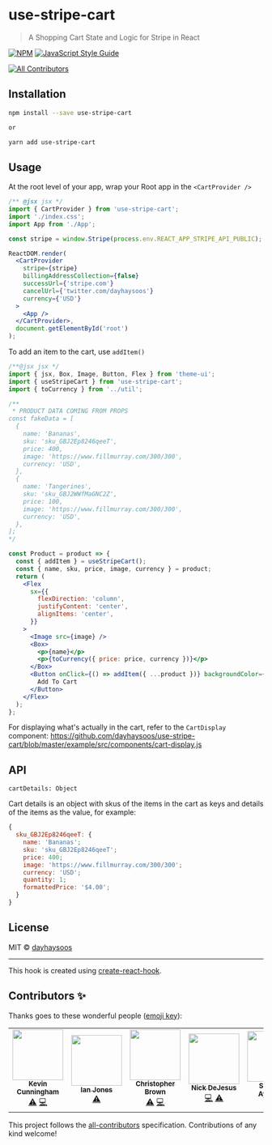# use-stripe-cart

> A Shopping Cart State and Logic for Stripe in React

[![NPM](https://img.shields.io/npm/v/use-stripe-cart.svg)](https://www.npmjs.com/package/use-stripe-cart) [![JavaScript Style Guide](https://img.shields.io/badge/code_style-standard-brightgreen.svg)](https://standardjs.com)
<!-- ALL-CONTRIBUTORS-BADGE:START - Do not remove or modify this section -->
[![All Contributors](https://img.shields.io/badge/all_contributors-5-orange.svg?style=flat-square)](#contributors-)
<!-- ALL-CONTRIBUTORS-BADGE:END -->

## Installation

```bash
npm install --save use-stripe-cart

or

yarn add use-stripe-cart
```

## Usage

At the root level of your app, wrap your Root app in the `<CartProvider />`

```jsx
/** @jsx jsx */
import { CartProvider } from 'use-stripe-cart';
import './index.css';
import App from './App';

const stripe = window.Stripe(process.env.REACT_APP_STRIPE_API_PUBLIC);

ReactDOM.render(
  <CartProvider
    stripe={stripe}
    billingAddressCollection={false}
    successUrl={'stripe.com'}
    cancelUrl={'twitter.com/dayhaysoos'}
    currency={'USD'}
  >
    <App />
  </CartProvider>,
  document.getElementById('root')
);
```

To add an item to the cart, use `addItem()`

```jsx
/**@jsx jsx */
import { jsx, Box, Image, Button, Flex } from 'theme-ui';
import { useStripeCart } from 'use-stripe-cart';
import { toCurrency } from '../util';

/**
 * PRODUCT DATA COMING FROM PROPS
const fakeData = [
  {
    name: 'Bananas',
    sku: 'sku_GBJ2Ep8246qeeT',
    price: 400,
    image: 'https://www.fillmurray.com/300/300',
    currency: 'USD',
  },
  {
    name: 'Tangerines',
    sku: 'sku_GBJ2WWfMaGNC2Z',
    price: 100,
    image: 'https://www.fillmurray.com/300/300',
    currency: 'USD',
  },
];
*/

const Product = product => {
  const { addItem } = useStripeCart();
  const { name, sku, price, image, currency } = product;
  return (
    <Flex
      sx={{
        flexDirection: 'column',
        justifyContent: 'center',
        alignItems: 'center',
      }}
    >
      <Image src={image} />
      <Box>
        <p>{name}</p>
        <p>{toCurrency({ price: price, currency })}</p>
      </Box>
      <Button onClick={() => addItem({ ...product })} backgroundColor={'black'}>
        Add To Cart
      </Button>
    </Flex>
  );
};
```

For displaying what's actually in the cart, refer to the `CartDisplay` component:
https://github.com/dayhaysoos/use-stripe-cart/blob/master/example/src/components/cart-display.js

## API

`cartDetails: Object`

Cart details is an object with skus of the items in the cart as keys and details of the items as the value, for example:

```jsx
{
  sku_GBJ2Ep8246qeeT: {
    name: 'Bananas';
    sku: 'sku_GBJ2Ep8246qeeT';
    price: 400;
    image: 'https://www.fillmurray.com/300/300';
    currency: 'USD';
    quantity: 1;
    formattedPrice: '$4.00';
  }
}
```

## License

MIT © [dayhaysoos](https://github.com/dayhaysoos)

---

This hook is created using [create-react-hook](https://github.com/hermanya/create-react-hook).

## Contributors ✨

Thanks goes to these wonderful people ([emoji key](https://allcontributors.org/docs/en/emoji-key)):

<!-- ALL-CONTRIBUTORS-LIST:START - Do not remove or modify this section -->
<!-- prettier-ignore-start -->
<!-- markdownlint-disable -->
<table>
  <tr>
    <td align="center"><a href="http://www.kevincunningham.co.uk"><img src="https://avatars3.githubusercontent.com/u/8320213?v=4" width="100px;" alt=""/><br /><sub><b>Kevin Cunningham</b></sub></a><br /><a href="https://github.com/dayhaysoos/use-stripe-cart/commits?author=doingandlearning" title="Tests">⚠️</a> <a href="https://github.com/dayhaysoos/use-stripe-cart/commits?author=doingandlearning" title="Code">💻</a></td>
    <td align="center"><a href="https://ianjones.us/"><img src="https://avatars2.githubusercontent.com/u/4407263?v=4" width="100px;" alt=""/><br /><sub><b>Ian Jones</b></sub></a><br /><a href="https://github.com/dayhaysoos/use-stripe-cart/commits?author=theianjones" title="Tests">⚠️</a></td>
    <td align="center"><a href="https://chrisbrownie.dev/"><img src="https://avatars2.githubusercontent.com/u/19195374?v=4" width="100px;" alt=""/><br /><sub><b>Christopher Brown</b></sub></a><br /><a href="https://github.com/dayhaysoos/use-stripe-cart/commits?author=ChrisBrownie55" title="Tests">⚠️</a> <a href="https://github.com/dayhaysoos/use-stripe-cart/commits?author=ChrisBrownie55" title="Code">💻</a></td>
    <td align="center"><a href="https://github.com/dayhaysoos"><img src="https://avatars3.githubusercontent.com/u/1852675?v=4" width="100px;" alt=""/><br /><sub><b>Nick DeJesus</b></sub></a><br /><a href="https://github.com/dayhaysoos/use-stripe-cart/commits?author=dayhaysoos" title="Code">💻</a> <a href="https://github.com/dayhaysoos/use-stripe-cart/commits?author=dayhaysoos" title="Tests">⚠️</a></td>
    <td align="center"><a href="http://shodipoayomide.com"><img src="https://avatars2.githubusercontent.com/u/20538832?v=4" width="100px;" alt=""/><br /><sub><b>Shodipo Ayomide</b></sub></a><br /><a href="https://github.com/dayhaysoos/use-stripe-cart/commits?author=Developerayo" title="Documentation">📖</a></td>
  </tr>
</table>

<!-- markdownlint-enable -->
<!-- prettier-ignore-end -->
<!-- ALL-CONTRIBUTORS-LIST:END -->

This project follows the [all-contributors](https://github.com/all-contributors/all-contributors) specification. Contributions of any kind welcome!

